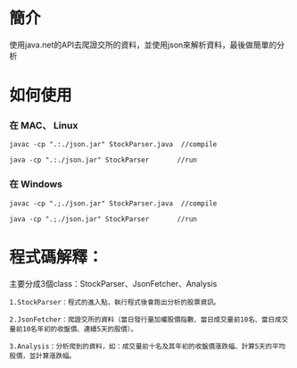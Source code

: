 # 簡介
使用java.net的API去爬證交所的資料，並使用json來解析資料，最後做簡單的分析

# 如何使用
### 在 MAC、 Linux
```
javac -cp ".:./json.jar" StockParser.java  //compile

java -cp ".:./json.jar" StockParser       //run
```

### 在 Windows
```
javac -cp ".;./json.jar" StockParser.java  //compile

java -cp ".;./json.jar" StockParser       //run
```

# 程式碼解釋：

主要分成3個class：StockParser、JsonFetcher、Analysis

```
1.StockParser：程式的進入點，執行程式後會跑出分析的股票資訊。

2.JsonFetcher：爬證交所的資料（當日發行量加權股價指數、當日成交量前10名、當日成交量前10名年初的收盤價、連續5天的股價）。

3.Analysis：分析爬到的資料，如：成交量前十名及其年初的收盤價漲跌幅、計算5天的平均股價，並計算漲跌幅。
```
